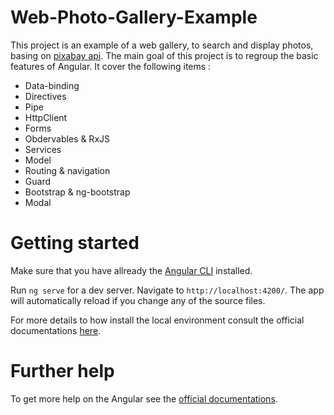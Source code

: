 # Web-Photo-Gallery-Example

This project is an example of a web gallery, to search and display photos, basing on [pixabay api](https://pixabay.com/api/docs/).
The main goal of this project is to regroup the basic features of Angular. It cover the following items : 
* Data-binding
* Directives
* Pipe
* HttpClient
* Forms
* Obdervables & RxJS
* Services
* Model
* Routing & navigation
* Guard
* Bootstrap & ng-bootstrap
* Modal

# Getting started
Make sure that you have allready the [Angular CLI](https://github.com/angular/angular-cli#installation) installed.

Run `ng serve` for a dev server. Navigate to `http://localhost:4200/`. The app will automatically reload if you change any of the source files.

For more details to how install the local environment consult the official documentations [here](https://angular.io/guide/setup-local). 

# Further help
To get more help on the Angular see the [official documentations](https://angular.io/docs).
